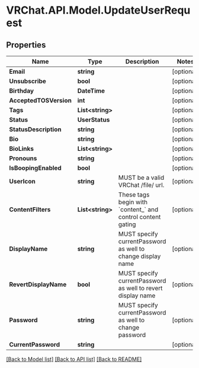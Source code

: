 # VRChat.API.Model.UpdateUserRequest

## Properties

Name | Type | Description | Notes
------------ | ------------- | ------------- | -------------
**Email** | **string** |  | [optional] 
**Unsubscribe** | **bool** |  | [optional] 
**Birthday** | **DateTime** |  | [optional] 
**AcceptedTOSVersion** | **int** |  | [optional] 
**Tags** | **List&lt;string&gt;** |   | [optional] 
**Status** | **UserStatus** |  | [optional] 
**StatusDescription** | **string** |  | [optional] 
**Bio** | **string** |  | [optional] 
**BioLinks** | **List&lt;string&gt;** |  | [optional] 
**Pronouns** | **string** |  | [optional] 
**IsBoopingEnabled** | **bool** |  | [optional] 
**UserIcon** | **string** | MUST be a valid VRChat /file/ url. | [optional] 
**ContentFilters** | **List&lt;string&gt;** | These tags begin with &#x60;content_&#x60; and control content gating | [optional] 
**DisplayName** | **string** | MUST specify currentPassword as well to change display name | [optional] 
**RevertDisplayName** | **bool** | MUST specify currentPassword as well to revert display name | [optional] 
**Password** | **string** | MUST specify currentPassword as well to change password | [optional] 
**CurrentPassword** | **string** |  | [optional] 

[[Back to Model list]](../README.md#documentation-for-models) [[Back to API list]](../README.md#documentation-for-api-endpoints) [[Back to README]](../README.md)

